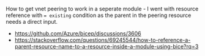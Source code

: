 
How to get vnet peering to work in a seperate module - I went with resource reference with `= existing` condition as the parent in the peering resource needs a direct input. 
- https://github.com/Azure/bicep/discussions/3606
- https://stackoverflow.com/questions/69245544/how-to-reference-a-parent-resource-name-to-a-resource-inside-a-module-using-bice?rq=3
